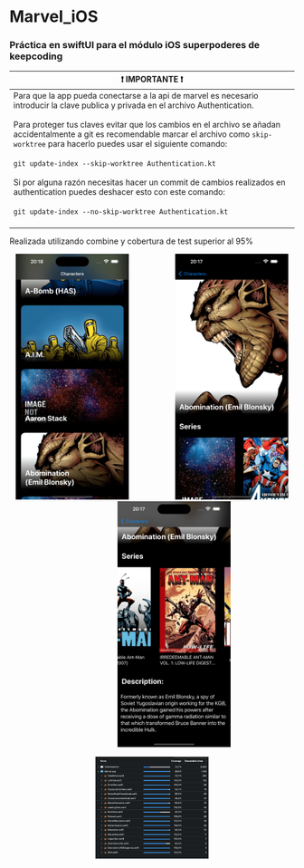 # Marvel_iOS
### Práctica en swiftUI para el módulo iOS superpoderes de keepcoding

| :exclamation:  IMPORTANTE :exclamation: |
|-----------------------------------------|
| Para que la app pueda conectarse a la api de marvel es necesario introducir la clave publica y privada en el archivo Authentication.<br><br>Para proteger tus claves evitar que los cambios en el archivo se añadan accidentalmente a git es recomendable marcar el archivo como `skip-worktree` para hacerlo puedes usar el siguiente comando:<br><br>`git update-index --skip-worktree Authentication.kt`<br><br> Si por alguna razón necesitas hacer un commit de cambios realizados en authentication puedes deshacer esto con este comando:<br><br>`git update-index --no-skip-worktree Authentication.kt`<br><br>|

Realizada utilizando combine y cobertura de test superior al 95%


<p align="center">
  <img src="/preview_images/ios_sp1.png" width="200" />
  &nbsp;&nbsp;&nbsp;&nbsp;&nbsp;&nbsp;&nbsp;&nbsp;&nbsp;
  &nbsp;&nbsp;&nbsp;&nbsp;&nbsp;&nbsp;&nbsp;&nbsp;&nbsp;
  <img src="/preview_images/ios_sp2.png" width="200" />&nbsp;&nbsp;&nbsp;&nbsp;&nbsp;&nbsp;&nbsp;&nbsp;&nbsp;
  &nbsp;&nbsp;&nbsp;&nbsp;&nbsp;&nbsp;&nbsp;&nbsp;&nbsp;
  <img src="/preview_images/ios_sp3.png" width="200" /> 
</p>
<p align="center">
<img src="/preview_images/tests.png" width="200" /> 
</p>
